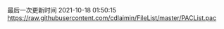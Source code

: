 最后一次更新时间 2021-10-18 01:50:15
https://raw.githubusercontent.com/cdlaimin/FileList/master/PACList.pac

